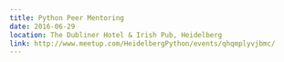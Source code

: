 ```yaml
---
title: Python Peer Mentoring
date: 2016-06-29
location: The Dubliner Hotel & Irish Pub, Heidelberg
link: http://www.meetup.com/HeidelbergPython/events/qhqmplyvjbmc/
---
```

